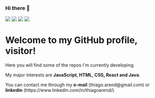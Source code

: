 ### Hi there 👋
<span>
  <img src="https://img.shields.io/badge/HTML5-E34F26?style=for-the-badge&logo=html5&logoColor=white" />
  <img src="https://img.shields.io/badge/CSS3-1572B6?style=for-the-badge&logo=css3&logoColor=white" />
  <img src="https://img.shields.io/badge/JavaScript-323330?style=for-the-badge&logo=javascript&logoColor=F7DF1E" />
  <img src="https://img.shields.io/badge/React-20232A?style=for-the-badge&logo=react&logoColor=61DAFB" />
</span>
<h1>Welcome to my GitHub profile, visitor!</h1>
<p>Here you will find some of the repos I'm currently developing.</p>
<p>My major interests are <strong>JavaScript, HTML, CSS, React and Java</strong>.</p>
<p>You can contact me through my <strong>e-mail</strong> (thiago.arend@gmail.com) or <strong>linkedin</strong> (https://www.linkedin.com/in/thiagoarend/)</p>
